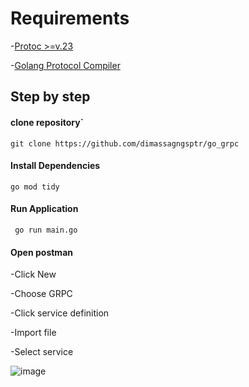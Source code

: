 # Requirements
-[Protoc >=v.23](https://github.com/protocolbuffers/protobuf/releases)

-[Golang Protocol Compiler](https://grpc.io/docs/languages/go/quickstart/)

## Step by step
#### clone repository`
    git clone https://github.com/dimassagngsptr/go_grpc
    
#### Install Dependencies
    go mod tidy

#### Run Application
     go run main.go

#### Open postman
  -Click New 
  
  -Choose GRPC

  -Click service definition

  -Import file

  -Select service 

  
![image](https://github.com/user-attachments/assets/c0d1b074-c189-4563-85e0-8e6c002cf2a2)

